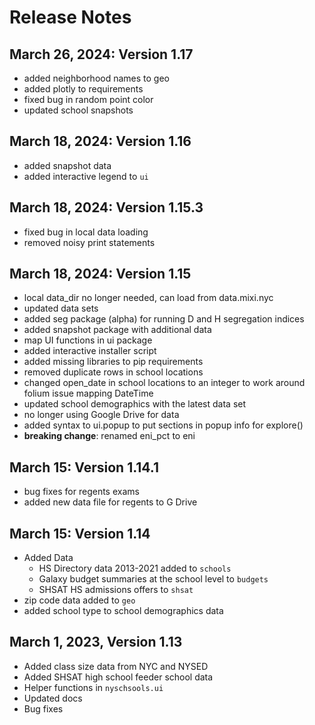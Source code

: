 Release Notes
=============

March 26, 2024: Version 1.17
----------------------------
- added neighborhood names to geo
- added plotly to requirements
- fixed bug in random point color
- updated school snapshots

March 18, 2024: Version 1.16
----------------------------
- added snapshot data
- added interactive legend to `ui`

March 18, 2024: Version 1.15.3
------------------------------
- fixed bug in local data loading
- removed noisy print statements

March 18, 2024: Version 1.15
-----------------------------
- local data_dir no longer needed, can load from data.mixi.nyc
- updated data sets
- added seg package (alpha) for running D and H segregation indices
- added snapshot package with additional data
- map UI functions in ui package
- added interactive installer script
- added missing libraries to pip requirements
- removed duplicate rows in school locations
- changed open_date in school locations to an integer to work around folium issue mapping DateTime
- updated school demographics with the latest data set
- no longer using Google Drive for data
- added syntax to ui.popup to put sections in popup info for explore()
- **breaking change**: renamed eni_pct to eni



March 15: Version 1.14.1
------------------------
- bug fixes for regents exams
- added new data file for regents to G Drive

March 15: Version 1.14
----------------------
- Added Data
    - HS Directory data 2013-2021 added to `schools`
    - Galaxy budget summaries at the school level to `budgets`
    - SHSAT HS admissions offers to `shsat`
- zip code data added to `geo`
- added school type to school demographics data

March 1, 2023, Version 1.13
---------------------------
- Added class size data from NYC and NYSED
- Added SHSAT high school feeder school data
- Helper functions in `nyschsools.ui`
- Updated docs
- Bug fixes